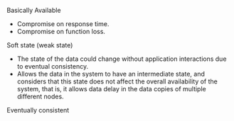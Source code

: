 Basically Available
-   Compromise on response time.
-   Compromise on function loss.

Soft state  (weak state)
-   The state of the data could change without application interactions due to eventual consistency.
-   Allows the data in the system to have an intermediate state, and considers that this state does not affect the overall availability of the system, that is, it allows data delay in the data copies of multiple different nodes.

Eventually consistent
<!--stackedit_data:
eyJoaXN0b3J5IjpbMTgxNDg2Mjk5Nl19
-->